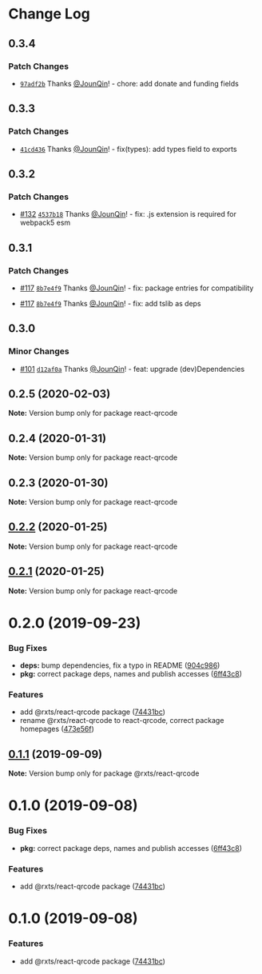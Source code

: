 # Change Log

## 0.3.4

### Patch Changes

- [`97adf2b`](https://github.com/rx-ts/react/commit/97adf2be6a3c880d330b01af855574a16e382d48) Thanks [@JounQin](https://github.com/JounQin)! - chore: add donate and funding fields

## 0.3.3

### Patch Changes

- [`41cd436`](https://github.com/rx-ts/react/commit/41cd436b2e46c39c61980430b7914767f2e6db0e) Thanks [@JounQin](https://github.com/JounQin)! - fix(types): add types field to exports

## 0.3.2

### Patch Changes

- [#132](https://github.com/rx-ts/react/pull/132) [`4537b18`](https://github.com/rx-ts/react/commit/4537b183661b79d344a5a8b03c0a64c7c546e4d9) Thanks [@JounQin](https://github.com/JounQin)! - fix: .js extension is required for webpack5 esm

## 0.3.1

### Patch Changes

- [#117](https://github.com/rx-ts/react/pull/117) [`8b7e4f9`](https://github.com/rx-ts/react/commit/8b7e4f9b6075b880dc07c88e77d510d9ec32db70) Thanks [@JounQin](https://github.com/JounQin)! - fix: package entries for compatibility

* [#117](https://github.com/rx-ts/react/pull/117) [`8b7e4f9`](https://github.com/rx-ts/react/commit/8b7e4f9b6075b880dc07c88e77d510d9ec32db70) Thanks [@JounQin](https://github.com/JounQin)! - fix: add tslib as deps

## 0.3.0

### Minor Changes

- [#101](https://github.com/rx-ts/react/pull/101) [`d12af0a`](https://github.com/rx-ts/react/commit/d12af0a0f9240eda64d68d984d951dcdaae4e307) Thanks [@JounQin](https://github.com/JounQin)! - feat: upgrade (dev)Dependencies

## 0.2.5 (2020-02-03)

**Note:** Version bump only for package react-qrcode

## 0.2.4 (2020-01-31)

**Note:** Version bump only for package react-qrcode

## 0.2.3 (2020-01-30)

**Note:** Version bump only for package react-qrcode

## [0.2.2](https://github.com/rx-ts/react/compare/react-qrcode@0.2.1...react-qrcode@0.2.2) (2020-01-25)

**Note:** Version bump only for package react-qrcode

## [0.2.1](https://github.com/rx-ts/react/compare/react-qrcode@0.2.0...react-qrcode@0.2.1) (2020-01-25)

**Note:** Version bump only for package react-qrcode

# 0.2.0 (2019-09-23)

### Bug Fixes

- **deps:** bump dependencies, fix a typo in README ([904c986](https://github.com/rx-ts/react/commit/904c986))
- **pkg:** correct package deps, names and publish accesses ([6ff43c8](https://github.com/rx-ts/react/commit/6ff43c8))

### Features

- add @rxts/react-qrcode package ([74431bc](https://github.com/rx-ts/react/commit/74431bc))
- rename @rxts/react-qrcode to react-qrcode, correct package homepages ([473e56f](https://github.com/rx-ts/react/commit/473e56f))

## [0.1.1](https://github.com/rx-ts/react/compare/@rxts/react-qrcode@0.1.0...@rxts/react-qrcode@0.1.1) (2019-09-09)

**Note:** Version bump only for package @rxts/react-qrcode

# 0.1.0 (2019-09-08)

### Bug Fixes

- **pkg:** correct package deps, names and publish accesses ([6ff43c8](https://github.com/rx-ts/react/commit/6ff43c8))

### Features

- add @rxts/react-qrcode package ([74431bc](https://github.com/rx-ts/react/commit/74431bc))

# 0.1.0 (2019-09-08)

### Features

- add @rxts/react-qrcode package ([74431bc](https://github.com/rx-ts/react/commit/74431bc))
